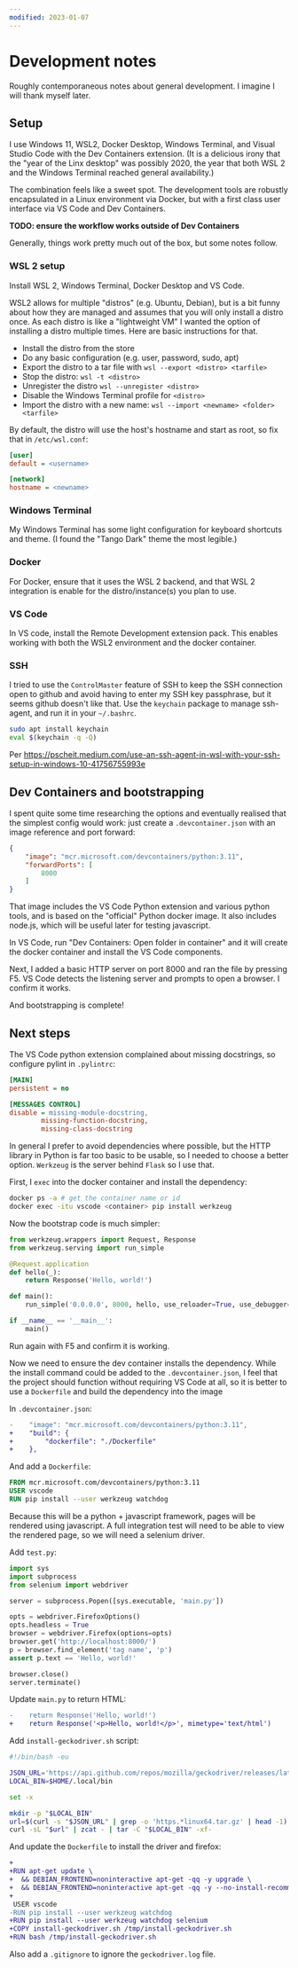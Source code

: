 ```yaml
---
modified: 2023-01-07
---
```


# Development notes

Roughly contemporaneous notes about general development.  I imagine I will thank
myself later.

## Setup

I use Windows 11, WSL2, Docker Desktop, Windows Terminal, and Visual Studio Code
with the Dev Containers extension.  (It is a delicious irony that the "year of
the Linx desktop" was possibly 2020, the year that both WSL 2 and the Windows
Terminal reached general availability.)

The combination feels like a sweet spot.  The development tools are robustly 
encapsulated in a Linux environment via Docker, but with a first class user
interface via VS Code and Dev Containers.

**TODO: ensure the workflow works outside of Dev Containers**

Generally, things work pretty much out of the box, but some notes follow.

### WSL 2 setup

Install WSL 2, Windows Terminal, Docker Desktop and VS Code.

WSL2 allows for multiple "distros" (e.g. Ubuntu, Debian), but is a bit funny
about how they are managed and assumes that you will only install a distro
once.  As each distro is like a "lightweight VM" I wanted the option of
installing a distro multiple times.  Here are basic instructions for that.

- Install the distro from the store
- Do any basic configuration (e.g. user, password, sudo, apt)
- Export the distro to a tar file with `wsl --export <distro> <tarfile>`
- Stop the distro: `wsl -t <distro>`
- Unregister the distro `wsl --unregister <distro>`
- Disable the Windows Terminal profile for `<distro>`
- Import the distro with a new name: `wsl --import <newname> <folder> <tarfile>`

By default, the distro will use the host's hostname and start as root, so fix
that in `/etc/wsl.conf`:

```ini
[user]
default = <username>

[network]
hostname = <newname>
```

### Windows Terminal

My Windows Terminal has some light configuration for keyboard shortcuts and
theme.  (I found the "Tango Dark" theme the most legible.)

### Docker

For Docker, ensure that it uses the WSL 2 backend, and that WSL 2 integration is
enable for the distro/instance(s) you plan to use.

### VS Code

In VS code, install the Remote Development extension pack.  This enables working
with both the WSL2 environment and the docker container.

### SSH

I tried to use the `ControlMaster` feature of SSH to keep the SSH connection
open to github and avoid having to enter my SSH key passphrase, but it seems
github doesn't like that.  Use the `keychain` package to manage ssh-agent, and
run it in your `~/.bashrc`.

```bash
sudo apt install keychain
eval $(keychain -q -Q)
```

Per https://pscheit.medium.com/use-an-ssh-agent-in-wsl-with-your-ssh-setup-in-windows-10-41756755993e

## Dev Containers and bootstrapping

I spent quite some time researching the options and eventually realised that the
simplest config would work: just create a `.devcontainer.json` with an image
reference and port forward:

```json
{
    "image": "mcr.microsoft.com/devcontainers/python:3.11",
    "forwardPorts": [
        8000
    ]
}
```

That image includes the VS Code Python extension and various python tools, and
is based on the "official" Python docker image.  It also includes node.js, which
will be useful later for testing javascript.

In VS Code, run "Dev Containers: Open folder in container" and it will create
the docker container and install the VS Code components.

Next, I added a basic HTTP server on port 8000 and ran the file by pressing F5.
VS Code detects the listening server and prompts to open a browser.  I confirm
it works.

And bootstrapping is complete!

## Next steps

The VS Code python extension complained about missing docstrings, so configure
pylint in `.pylintrc`:

```ini
[MAIN]
persistent = no

[MESSAGES CONTROL]
disable = missing-module-docstring,
        missing-function-docstring,
        missing-class-docstring
```

In general I prefer to avoid dependencies where possible, but the HTTP library
in Python is far too basic to be usable, so I needed to choose a better option.
`Werkzeug` is the server behind `Flask` so I use that.

First, I `exec` into the docker container and install the dependency:

```bash
docker ps -a # get the container name or id
docker exec -itu vscode <container> pip install werkzeug
```

Now the bootstrap code is much simpler:

```python
from werkzeug.wrappers import Request, Response
from werkzeug.serving import run_simple

@Request.application
def hello(_):
    return Response('Hello, world!')

def main():
    run_simple('0.0.0.0', 8000, hello, use_reloader=True, use_debugger=True)

if __name__ == '__main__':
    main()
```

Run again with F5 and confirm it is working.

Now we need to ensure the dev container installs the dependency.  While the
install command could be added to the `.devcontainer.json`, I feel that the
project should function without requiring VS Code at all, so it is better to use
a `Dockerfile` and build the dependency into the image

In `.devcontainer.json`:

```diff
-    "image": "mcr.microsoft.com/devcontainers/python:3.11",
+    "build": {
+        "dockerfile": "./Dockerfile"
+    },
```

And add a `Dockerfile`:

```Dockerfile
FROM mcr.microsoft.com/devcontainers/python:3.11
USER vscode
RUN pip install --user werkzeug watchdog
```

Because this will be a python + javascript framework, pages will be rendered
using javascript.  A full integration test will need to be able to view the
rendered page, so we will need a selenium driver.

Add `test.py`:

```python
import sys
import subprocess
from selenium import webdriver

server = subprocess.Popen([sys.executable, 'main.py'])

opts = webdriver.FirefoxOptions()
opts.headless = True
browser = webdriver.Firefox(options=opts)
browser.get('http://localhost:8000/')
p = browser.find_element('tag name', 'p')
assert p.text == 'Hello, world!'

browser.close()
server.terminate()
```

Update `main.py` to return HTML:

```diff
-    return Response('Hello, world!')
+    return Response('<p>Hello, world!</p>', mimetype='text/html')
```

Add `install-geckodriver.sh` script:

```bash
#!/bin/bash -eu

JSON_URL='https://api.github.com/repos/mozilla/geckodriver/releases/latest'
LOCAL_BIN=$HOME/.local/bin

set -x

mkdir -p "$LOCAL_BIN"
url=$(curl -s "$JSON_URL" | grep -o 'https.*linux64.tar.gz' | head -1)
curl -sL "$url" | zcat - | tar -C "$LOCAL_BIN" -xf-
```

And update the `Dockerfile` to install the driver and firefox:

```diff
+
+RUN apt-get update \
+  && DEBIAN_FRONTEND=noninteractive apt-get -qq -y upgrade \
+  && DEBIAN_FRONTEND=noninteractive apt-get -qq -y --no-install-recommends install firefox-esr
+
 USER vscode
-RUN pip install --user werkzeug watchdog
+RUN pip install --user werkzeug watchdog selenium
+COPY install-geckodriver.sh /tmp/install-geckodriver.sh
+RUN bash /tmp/install-geckodriver.sh
```

Also add a `.gitignore` to ignore the `geckodriver.log` file.
